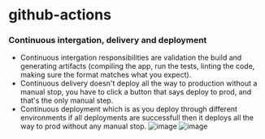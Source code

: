 # github-actions

### Continuous intergation, delivery and deployment
- Continuous intergation responsibilities are validation the build and generating artifacts (compiling the app, run the tests, linting the code, making sure the format matches what you expect).
- Continuous delivery doesn't deploy all the way to production without a manual stop, you have to click a button that says deploy to prod, and that's the only manual step.
- Continuous deployment which is as you deploy through different environments if all deployments are successfull then it deploys all the way to prod without any manual stop.
![image](https://github.com/user-attachments/assets/8d5670f6-28ae-4f6f-b403-ea588891c9bc)
![image](https://github.com/user-attachments/assets/d2c50551-eb99-4920-b685-52b0ad28d55d)
